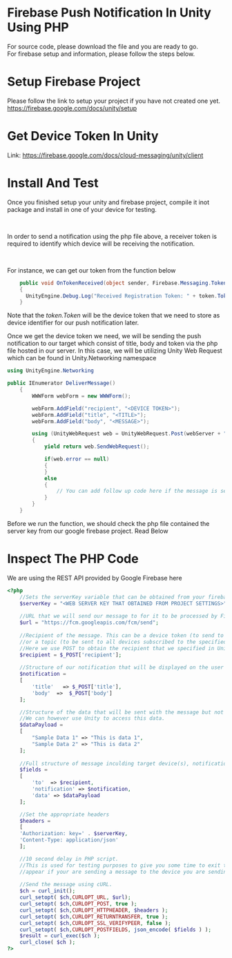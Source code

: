 # Firebase Push Notification In Unity Using PHP

For source code, please download the file and you are ready to go.
<br>
For firebase setup and information, please follow the steps below.


# Setup Firebase Project

Please follow the link to setup your project if you have not created one yet. https://firebase.google.com/docs/unity/setup
<br>

# Get Device Token In Unity
Link: https://firebase.google.com/docs/cloud-messaging/unity/client

# Install And Test
Once you finished setup your unity and firebase project, compile it inot package and install in one of your device for testing.

<br>

In order to send a notification using the php file above, a receiver token is required to identify which device will be receiving the notification.

<br>

For instance, we can get our token from the function below
```c#
    public void OnTokenReceived(object sender, Firebase.Messaging.TokenReceivedEventArgs token)
    {
      UnityEngine.Debug.Log("Received Registration Token: " + token.Token);
    }
```

Note that the *token.Token* will be the device token that we need to store as device identifier for our push notification later.
<br>

Once we get the device token we need, we will be sending the push notification to our target which consist of title, body and token via the php file hosted in our server. In this case, we will be utilizing Unity Web Request which can be found in Unity.Networking namespace

```c#
using UnityEngine.Networking

public IEnumerator DeliverMessage()
    {
        WWWForm webForm = new WWWForm();

        webForm.AddField("recipient", "<DEVICE TOKEN>");
        webForm.AddField("title", "<TITLE>");
        webForm.AddField("body", "<MESSAGE>");

        using (UnityWebRequest web = UnityWebRequest.Post(webServer + "SendNotification.php", webForm))
        {
            yield return web.SendWebRequest();

            if(web.error == null)
            {
            }
            else
            {
                // You can add follow up code here if the message is send successfully
            }
        }
    }
```

Before we run the function, we should check the php file contained the server key from our google firebase project. Read Below

# Inspect The PHP Code

We are using the REST API provided by Google Firebase here
```php
<?php
	//Sets the serverKey variable that can be obtained from your firebase project setting > Cloud Messaging > Server Key
	$serverKey = "<WEB SERVER KEY THAT OBTAINED FROM PROJECT SETTINGS>";
	
	//URL that we will send our message to for it to be processed by Firebase.
	$url = "https://fcm.googleapis.com/fcm/send";
	
	//Recipient of the message. This can be a device token (to send to an individual device) 
	//or a topic (to be sent to all devices subscribed to the specified topic).
	//Here we use POST to obtain the recipient that we specified in Unity.
	$recipient = $_POST['recipient'];
	
	//Structure of our notification that will be displayed on the user's screen if the app is in the background.
	$notification =
	[
		'title'   => $_POST['title'],
		'body'  =>  $_POST['body']
	];

	//Structure of the data that will be sent with the message but not visible to the user.
	//We can however use Unity to access this data.
	$dataPayload = 
	[
		"Sample Data 1" => "This is data 1",
		"Sample Data 2" => "This is data 2"
	];
	
	//Full structure of message inculding target device(s), notification, and data.
	$fields = 
	[
		'to'  => $recipient,
		'notification' => $notification,
		'data' => $dataPayload
	];

	//Set the appropriate headers
	$headers = 
	[
	'Authorization: key=' . $serverKey,
	'Content-Type: application/json'
	];

	//10 second delay in PHP script.
	//This is used for testing purposes to give you some time to exit the application to see the notification
	//appear if your are sending a message to the device you are sending from.
	
	//Send the message using cURL.
	$ch = curl_init();
	curl_setopt( $ch,CURLOPT_URL, $url);
	curl_setopt( $ch,CURLOPT_POST, true );
	curl_setopt( $ch,CURLOPT_HTTPHEADER, $headers );
	curl_setopt( $ch,CURLOPT_RETURNTRANSFER, true );
	curl_setopt( $ch,CURLOPT_SSL_VERIFYPEER, false );
	curl_setopt( $ch,CURLOPT_POSTFIELDS, json_encode( $fields ) );
	$result = curl_exec($ch );
	curl_close( $ch );
?>
```
